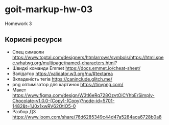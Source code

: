 # goit-markup-hw-03

Homework 3

## Корисні ресурси

- Спец символи
  https://www.toptal.com/designers/htmlarrows/symbols/https://html.spec.whatwg.org/multipage/named-characters.html?
- Швидкі команди Emmet https://docs.emmet.io/cheat-sheet/
- Валідатор https://validator.w3.org/nu/#textarea
- Вкладеність тегів https://caninclude.glitch.me/
- png оптимізатор для картинок https://tinypng.com/
- Макет
  https://www.figma.com/design/W3tI6eRq728OzvtOiCYhbE/Simply-Chocolate-v1.0.0-(Copy)-(Copy)?node-id=5701-1482&t=1J0x1xwRV62OtlO5-0
- Разбор ДЗ https://www.loom.com/share/76d6285349c44d47a5284aca6728b0a8
